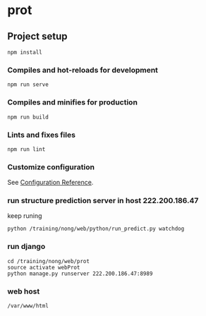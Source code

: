 # prot

## Project setup

```
npm install
```

### Compiles and hot-reloads for development

```
npm run serve
```

### Compiles and minifies for production

```
npm run build
```

### Lints and fixes files

```
npm run lint
```

### Customize configuration

See [Configuration Reference](https://cli.vuejs.org/config/).

### run structure prediction server in host 222.200.186.47

keep runing

```
python /training/nong/web/python/run_predict.py watchdog
```

### run django

```
cd /training/nong/web/prot
source activate webProt
python manage.py runserver 222.200.186.47:8989
```

### web host

```
/var/www/html
```

